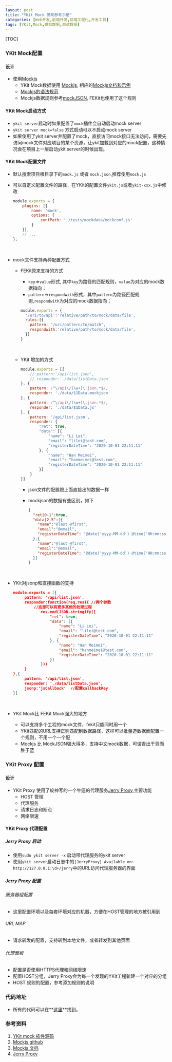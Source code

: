 ```yaml
---
layout: post
title: "YKit Mock 简明参考手册"
categories: [Web开发,前端开发,前端工程化,开发工具]
tags: [YKit,Mock,模拟数据,测试数据]
---
```


[TOC]

### YKit Mock配置

#### 设计

+ 使用[Mockjs](https://github.com/nuysoft/Mock)
  + YKit Mock数据使用 [Mockjs](https://github.com/nuysoft/Mock), 相应的[Mockjs文档和示例](http://mockjs.com/)
  + [Mockjs的语法规范](https://github.com/nuysoft/Mock/wiki/Syntax-Specification)
  + Mockjs数据规则参考[mockJSON](https://github.com/mennovanslooten/mockJSON), FEKit也使用了这个规则

#### YKit Mock启动方式

+ `ykit server`启动时如果配置了`mock`插件会自动启动mock server
+ `ykit server mock=false` 方式启动可以不启动mock server
+ 如果使用了ykit server并配置了mock，直接访问mock接口无法访问，需要先访问mock文件对应项目的某个资源，让ykit加载到对应的mock配置，这种情况会在项目上一层启动ykit server的时候出现。



#### YKit Mock配置文件

+ 默认搜索项目根目录下的`mock.js` 或者 `mock.json`,推荐使用`mock.js`

+ 可以自定义配置文件的路径，在YKit的配置文件`ykit.js`或者`ykit-xxx.js`中修改

    ```javascript
    module.exports = {
        plugins: [{
            name: 'mock',
            options: {
                confPath: './tests/mockdata/mockconf.js'
            }
        }],
        // ...
    };
    ```

  ​

+ mock文件支持两种配置方式

  + FEKit原来支持的方式

    - `key`=>`value`形式, 其中`key`为路径的匹配规则，`value`为对应的mock数据指向；
    - `pattern`=>`respondwith`形式，其中`pattern`为路径匹配规则,`respondwith`为对应的mock数据指向；

    ```javascript
    module.exports = {
      '/uri/to/api':'relative/path/to/mock/data/file',
      rules:[{
        pattern: "/uri/pattern/to/match",
        respondwith:'relative/path/to/mock/data/file',
      }]
    }
    ```

    ​

  + YKit 增加的方式

    ```javascript
    module.exports = [{
        // pattern:'/api/list.json',
        // responder:'./data/listData.json'
    }, {
        pattern: /^\/api\/(\w+)\.json.*$/,
        responder: './data/$1Data.mockjson'
    }, {
        pattern: /^\/api\/(\w+)\.json.*$/,
        responder: './data/$1Data.js'
    }, {
        pattern: '/api/list.json',
        responder: {
            "ret": true,
            "data": [{
                "name": "Li Lei",
                "email": "lilei@test.com",
                "registerDateTime": "2020-10-01 22:11:11"
            }, {
                "name": "Han Meimei",
                "email": "hanmeimei@test.com",
                "registerDateTime": "2020-10-01 22:11:11"
            }]
        }
    }]
    ```

    + json文件的配置跟上面直接出的数据一样

    + mockjson的数据有些区别，如下

        ```json
        {
          "ret|0-1":true,
          "data|2-5":[{
            "name":"@last @first",
            "email":"@email",
            "registerDateTime": "@date('yyyy-MM-dd') @time('HH:mm:ss')"
          },{
            "name":"@last @first",
            "email":"@email",
            "registerDateTime": "@date('yyyy-MM-dd') @time('HH:mm:ss')"
          }]
        }
        ```

      ​

+ YKit对jsonp和直接函数的支持

    ```json
    module.exports = [{
         pattern: '/api/list.json',
         responder:function(req,res){ //两个参数
             //这里可以有更多其他的处理过程
                res.end(JSON.stringify({
                    "ret": true,
                    "data": [{
                        "name": "Li Lei",
                        "email": "lilei@test.com",
                        "registerDateTime": "2020-10-01 22:11:11"
                    }, {
                        "name": "Han Meimei",
                        "email": "hanmeimei@test.com",
                        "registerDateTime": "2020-10-01 22:11:11"
                    }]
                }))
         }
    },{
         pattern: '/api/list.json',
         responder: './data/listData.json',
         jsonp:'jsCallback'  //配置callbackKey
    }]
    ```

  ​


+ YKit Mock比 FEKit Mock强大的地方
  + 可以支持多个工程的mock文件，fekit只能同时用一个
  + YKit匹配的URL支持正则匹配到数据路径，这样可以批量造数据而配置一个规则，不用一个一个配
  + Mockjs 比 MockJSON强大得多，支持中文mock数据，可谓青出于蓝而胜于蓝



### YKit Proxy 配置

#### 设计

+ YKit Proxy 使用了蛟神写的一个牛逼的代理服务[Jerry Proxy](https://github.com/Ellery0924/Jerry),主要功能
  + HOST 管理
  + 代理服务
  + 请求日志和断点
  + 网络限速

#### YKit Proxy 代理配置

##### Jerry Proxy 启动

+ 使用`sudo ykit server -x` 启动带代理服务的ykit server
+ 使用`ykit server`启动日志中的`[JerryProxy] Available on: http://127.0.0.1:\d+/jerry`中的URL访问代理服务器的界面

##### Jerry Proxy 配置

###### 服务器组配置

+ 这里配置环境以及每套环境对应的机器，方便在HOST管理的地方被引用到

###### URL MAP

+ 请求转发的配置，支持转到本地文件，或者转发到其他页面

###### 代理面板

+ 配置是否使用HTTPS代理和网络限速
+ 配置HOST分组，Jerry Proxy会为每一个发现的YKit工程新建一个对应的分组
+ HOST 规则的配置，参考添加规则的说明



### 代码地址

+ 所有的代码可以在**[这里](https://github.com/rawbin-/ykit-demos)**找到。

### 参考资料

1. [YKit mock 插件源码](https://github.com/roscoe054/ykit-config-mock)
2. [Mockjs github](https://github.com/nuysoft/Mock)
3. [Mockjs 文档](http://mockjs.com/)
4. [Jerry Proxy](https://github.com/Ellery0924/Jerry)

